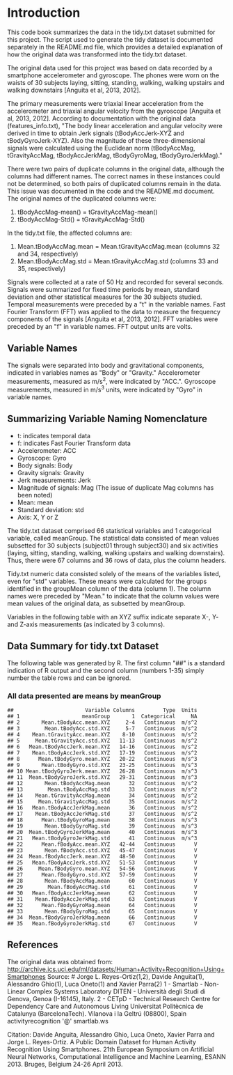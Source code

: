 Introduction
============

This code book summarizes the data in the tidy.txt dataset submitted for this project. The script used to generate the tidy dataset is documented separately in the README.md file, which provides a detailed explanation of how the original data was transformed into the tidy.txt dataset.

The original data used for this project was based on data recorded by a smartphone accelerometer and gyroscope. The phones were worn on the waists of 30 subjects laying, sitting, standing, walking, walking upstairs and walking downstairs [Anguita et al, 2013, 2012].

The primary measurements were triaxial linear acceleration from the accelerometer and triaxial angular velocity from the gyroscope [Anguita et al, 2013, 2012]. According to documentation with the original data (features\_info.txt), "The body linear acceleration and angular velocity were derived in time to obtain Jerk signals (tBodyAccJerk-XYZ and tBodyGyroJerk-XYZ). Also the magnitude of these three-dimensional signals were calculated using the Euclidean norm (tBodyAccMag, tGravityAccMag, tBodyAccJerkMag, tBodyGyroMag, tBodyGyroJerkMag)."

There were two pairs of duplicate columns in the original data, although the columns had different names. The correct names in these instances could not be determined, so both pairs of duplicated columns remain in the data. This issue was documented in the code and the README.md document. The original names of the duplicated columns were:

1.  tBodyAccMag-mean() = tGravityAccMag-mean()
2.  tBodyAccMag-Std() = tGravityAccMag-Std()

In the tidy.txt file, the affected columns are:

1.  Mean.tBodyAccMag.mean = Mean.tGravityAccMag.mean (columns 32 and 34, respectively)
2.  Mean.tBodyAccMag.std = Mean.tGravityAccMag.std (columns 33 and 35, respectively)

Signals were collected at a rate of 50 Hz and recorded for several seconds. Signals were summarized for fixed time periods by mean, standard deviation and other statistical measures for the 30 subjects studied. Temporal measurements were preceded by a "t" in the variable names. Fast Fourier Transform (FFT) was applied to the data to measure the frequency components of the signals [Anguita et al, 2013, 2012]. FFT variables were preceded by an "f" in variable names. FFT output units are volts.

Variable Names
--------------

The signals were separated into body and gravitational components, indicated in variables names as "Body" or "Gravity." Accelerometer measurements, measured as m/s<sup>2</sup>, were indicated by "ACC.". Gyroscope measurements, measured in m/s<sup>3</sup> units, were indicated by "Gyro" in variable names.

Summarizing Variable Naming Nomenclature
----------------------------------------

-   t: indicates temporal data
-   f: indicates Fast Fourier Transform data
-   Accelerometer: ACC
-   Gyroscope: Gyro
-   Body signals: Body
-   Gravity signals: Gravity
-   Jerk measurements: Jerk
-   Magnitude of signals: Mag (The issue of duplicate Mag columns has been noted)
-   Mean: mean
-   Standard deviation: std
-   Axis: X, Y or Z

The tidy.txt dataset comprised 66 statistical variables and 1 categorical variable, called meanGroup. The statistical data consisted of mean values subsetted for 30 subjects (subject01 through subject30) and six activities (laying, sitting, standing, walking, walking upstairs and walking downstairs). Thus, there were 67 columns and 36 rows of data, plus the column headers.

Tidy.txt numeric data consisted solely of the means of the variables listed, even for "std" variables. These means were calculated for the groups identified in the groupMean column of the data (column 1). The column names were preceded by "Mean." to indicate that the column values were mean values of the original data, as subsetted by meanGroup.

Variables in the following table with an XYZ suffix indicate separate X-, Y- and Z-axis measurements (as indicated by 3 columns).

Data Summary for tidy.txt Dataset
---------------------------------

The following table was generated by R. The first column "\#\#" is a standard indication of R output and the second column (numbers 1-35) simply number the table rows and can be ignored.

### All data presented are means by meanGroup

    ##                       Variable Columns         Type  Units
    ## 1                    meanGroup       1  Categorical     NA
    ## 2       Mean.tBodyAcc.mean.XYZ     2-4   Continuous  m/s^2
    ## 3        Mean.tBodyAcc.std.XYZ     5-7   Continuous  m/s^2
    ## 4    Mean.tGravityAcc.mean.XYZ    8-10   Continuous  m/s^2
    ## 5     Mean.tGravityAcc.std.XYZ   11-13   Continuous  m/s^2
    ## 6   Mean.tBodyAccJerk.mean.XYZ   14-16   Continuous  m/s^2
    ## 7    Mean.tBodyAccJerk.std.XYZ   17-19   Continuous  m/s^2
    ## 8      Mean.tBodyGyro.mean.XYZ   20-22   Continuous  m/s^3
    ## 9       Mean.tBodyGyro.std.XYZ   23-25   Continuous  m/s^3
    ## 10 Mean.tBodyGyroJerk.mean.XYZ   26-28   Continuous  m/s^3
    ## 11  Mean.tBodyGyroJerk.std.XYZ   29-31   Continuous  m/s^3
    ## 12       Mean.tBodyAccMag.mean      32   Continuous  m/s^2
    ## 13        Mean.tBodyAccMag.std      33   Continuous  m/s^2
    ## 14    Mean.tGravityAccMag.mean      34   Continuous  m/s^2
    ## 15     Mean.tGravityAccMag.std      35   Continuous  m/s^2
    ## 16   Mean.tBodyAccJerkMag.mean      36   Continuous  m/s^2
    ## 17    Mean.tBodyAccJerkMag.std      37   Continuous  m/s^2
    ## 18      Mean.tBodyGyroMag.mean      38   Continuous  m/s^3
    ## 19       Mean.tBodyGyroMag.std      39   Continuous  m/s^3
    ## 20  Mean.tBodyGyroJerkMag.mean      40   Continuous  m/s^3
    ## 21   Mean.tBodyGyroJerkMag.std      41   Continuous  m/s^3
    ## 22      Mean.fBodyAcc.mean.XYZ   42-44   Continuous      V
    ## 23       Mean.fBodyAcc.std.XYZ   45-47   Continuous      V
    ## 24  Mean.fBodyAccJerk.mean.XYZ   48-50   Continuous      V
    ## 25   Mean.fBodyAccJerk.std.XYZ   51-53   Continuous      V
    ## 26     Mean.fBodyGyro.mean.XYZ   54-56   Continuous      V
    ## 27      Mean.fBodyGyro.std.XYZ   57-59   Continuous      V
    ## 28       Mean.fBodyAccMag.mean      60   Continuous      V
    ## 29        Mean.fBodyAccMag.std      61   Continuous      V
    ## 30   Mean.fBodyAccJerkMag.mean      62   Continuous      V
    ## 31    Mean.fBodyAccJerkMag.std      63   Continuous      V
    ## 32      Mean.fBodyGyroMag.mean      64   Continuous      V
    ## 33       Mean.fBodyGyroMag.std      65   Continuous      V
    ## 34  Mean.fBodyGyroJerkMag.mean      66   Continuous      V
    ## 35   Mean.fBodyGyroJerkMag.std      67   Continuous      V

References
----------

The original data was obtained from: <http://archive.ics.uci.edu/ml/datasets/Human+Activity+Recognition+Using+Smartphones> Source: \# Jorge L. Reyes-Ortiz(1,2), Davide Anguita(1), Alessandro Ghio(1), Luca Oneto(1) and Xavier Parra(2) 1 - Smartlab - Non-Linear Complex Systems Laboratory DITEN - Università degli Studi di Genova, Genoa (I-16145), Italy. 2 - CETpD - Technical Research Centre for Dependency Care and Autonomous Living Universitat Politècnica de Catalunya (BarcelonaTech). Vilanova i la Geltrú (08800), Spain activityrecognition '@' smartlab.ws

Citation: Davide Anguita, Alessandro Ghio, Luca Oneto, Xavier Parra and Jorge L. Reyes-Ortiz. A Public Domain Dataset for Human Activity Recognition Using Smartphones. 21th European Symposium on Artificial Neural Networks, Computational Intelligence and Machine Learning, ESANN 2013. Bruges, Belgium 24-26 April 2013.
